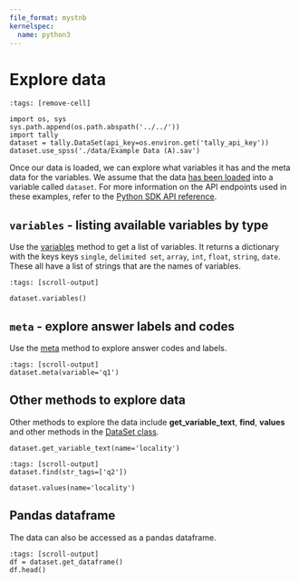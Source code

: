 ```yaml
---
file_format: mystnb
kernelspec:
  name: python3
---
```

# Explore data

```{code-cell}
:tags: [remove-cell]

import os, sys
sys.path.append(os.path.abspath('../../'))
import tally
dataset = tally.DataSet(api_key=os.environ.get('tally_api_key'))
dataset.use_spss('./data/Example Data (A).sav')
```
 
Once our data is loaded, we can explore what variables it has and the meta data for the variables. We assume that the data [has been loaded](../1_load_data) into a variable called `dataset`. For more information on the API endpoints used in these examples, refer to the [Python SDK API reference](the_api).

## `variables` - listing available variables by type 

Use the [variables](https://tally.datasmoothie.com/#tag/Data-Processing/operation/variables) method to get a list of variables. It returns a dictionary with the keys keys `single`, `delimited set`, `array`, `int`, `float`, `string`, `date`. These all have a list of strings that are the names of variables.

```{code-cell}
:tags: [scroll-output] 

dataset.variables()
```

## `meta` - explore answer labels and codes 

Use the [meta](https://tally.datasmoothie.com/#tag/Data-Processing/operation/meta) method to explore answer codes and labels.

```{code-cell}
:tags: [scroll-output] 
dataset.meta(variable='q1')
```


## Other methods to explore data

Other methods to explore the data include **get_variable_text**, **find**, **values** and other methods in the [DataSet class](api_dataset). 

```{code-cell}
dataset.get_variable_text(name='locality')
```

```{code-cell}
:tags: [scroll-output] 
dataset.find(str_tags=['q2'])
```

```{code-cell}
dataset.values(name='locality')
```


## Pandas dataframe

The data can also be accessed as a pandas dataframe.

```{code-cell}
:tags: [scroll-output] 
df = dataset.get_dataframe()
df.head()
```

